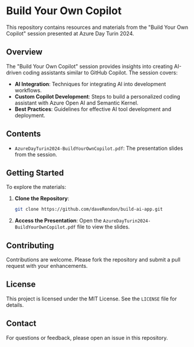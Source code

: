 # Build Your Own Copilot

This repository contains resources and materials from the "Build Your Own Copilot" session presented at Azure Day Turin 2024.

## Overview

The "Build Your Own Copilot" session provides insights into creating AI-driven coding assistants similar to GitHub Copilot. The session covers:

- **AI Integration**: Techniques for integrating AI into development workflows.
- **Custom Copilot Development**: Steps to build a personalized coding assistant with Azure Open AI and Semantic Kernel.
- **Best Practices**: Guidelines for effective AI tool development and deployment.

## Contents

- `AzureDayTurin2024-BuildYourOwnCopilot.pdf`: The presentation slides from the session.

## Getting Started

To explore the materials:

1. **Clone the Repository**:
   ```bash
   git clone https://github.com/daveRendon/build-ai-app.git
   ```
2. **Access the Presentation**: Open the `AzureDayTurin2024-BuildYourOwnCopilot.pdf` file to view the slides.


## Contributing

Contributions are welcome. Please fork the repository and submit a pull request with your enhancements.

## License

This project is licensed under the MIT License. See the `LICENSE` file for details.

## Contact

For questions or feedback, please open an issue in this repository.
